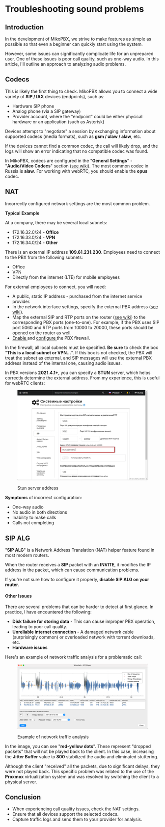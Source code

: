 # Troubleshooting sound problems

## **Introduction**

In the development of MikoPBX, we strive to make features as simple as possible so that even a beginner can quickly start using the system.

However, some issues can significantly complicate life for an unprepared user. One of these issues is poor call quality, such as one-way audio. In this article, I'll outline an approach to analyzing audio problems.

## Codecs <a href="#undefined" id="undefined"></a>

This is likely the first thing to check. MikoPBX allows you to connect a wide variety of **SIP / IAX** devices (endpoints), such as:

* Hardware SIP phone
* Analog phone (via a SIP gateway)
* Provider account, where the "endpoint" could be either physical hardware or an application (such as Asterisk)

Devices attempt to "negotiate" a session by exchanging information about supported codecs (media formats), such as **gsm / ulaw / alaw**, etc.

If the devices cannot find a common codec, the call will likely drop, and the logs will show an error indicating that no compatible codec was found.

In MikoPBX, codecs are configured in the "**General Settings**" - "**Audio/Video Codecs**" section ([see wiki](../../manual/system/general-settings.md#audio\_video\_kodeki)). The most common codec in Russia is **alaw**. For working with webRTC, you should enable the **opus** codec.

## NAT <a href="#nat" id="nat"></a>

Incorrectly configured network settings are the most common problem.

**Typical Example**

At a company, there may be several local subnets:

* 172.16.32.0/24 - **Office**
* 172.16.33.0/24 - **VPN**
* 172.16.34.0/24 - **Other**

There is an external IP address **109.61.231.230**. Employees need to connect to the PBX from the following subnets:

* Office
* VPN
* Directly from the internet (LTE) for mobile employees

For external employees to connect, you will need:

* A public, static IP address - purchased from the internet service provider.
* In the network interface settings, specify the external PBX address ([see wiki](../../manual/connectivity/network.md)).
* Map the external SIP and RTP ports on the router ([see wiki](../../manual/system/general-settings.md#sip)) to the corresponding PBX ports (one-to-one). For example, if the PBX uses SIP port 5060 and RTP ports from 10000 to 20000, these ports should be opened on the router as well.
* [Enable ](../../manual/connectivity/firewall.md)and [configure ](../setup/fine-tuning-the-firewall.md)the PBX firewall.

In the firewall, all local subnets must be specified. **Be sure** to check the box "**This is a local subnet or VPN...**". If this box is not checked, the PBX will treat the subnet as external, and SIP messages will use the external PBX address instead of the internal one, causing audio issues.

In PBX versions **2021.4.1+**, you can specify a **STUN** server, which helps correctly determine the external address. From my experience, this is useful for webRTC clients:

<figure><img src="../../.gitbook/assets/stunAddress.png" alt=""><figcaption><p>Stun server address</p></figcaption></figure>

**Symptoms** of incorrect configuration:

* One-way audio
* No audio in both directions
* Inability to make calls
* Calls not completing

## **SIP ALG**

"**SIP ALG**" is a Network Address Translation (NAT) helper feature found in most modern routers.

When the router receives a **SIP** packet with an **INVITE**, it modifies the IP address in the packet, which can cause communication problems.

If you're not sure how to configure it properly, **disable SIP ALG on your router**.

#### **Other Issues**

There are several problems that can be harder to detect at first glance. In practice, I have encountered the following:

* **Disk failure for storing data** - This can cause improper PBX operation, leading to poor call quality.
* **Unreliable internet connection** - A damaged network cable (surprisingly common) or overloaded network with torrent downloads, etc.
* **Hardware issues**

Here's an example of network traffic analysis for a problematic call:

<figure><img src="../../.gitbook/assets/image (2) (1).png" alt=""><figcaption><p>Example of network traffic analysis</p></figcaption></figure>

In the image, you can see "**red-yellow dots**". These represent "dropped packets" that will not be played back to the client. In this case, increasing the **Jitter Buffer** value to **800** stabilized the audio and eliminated stuttering.

Although the client "received" all the packets, due to significant delays, they were not played back. This specific problem was related to the use of the **Proxmox** virtualization system and was resolved by switching the client to a physical server.

## **Conclusion**

* When experiencing call quality issues, check the NAT settings.
* Ensure that all devices support the selected codecs.
* Capture traffic logs and send them to your provider for analysis.
